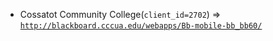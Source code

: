  - Cossatot Community College(`client_id=2702`) => [`http://blackboard.cccua.edu/webapps/Bb-mobile-bb_bb60/`](http://blackboard.cccua.edu/webapps/Bb-mobile-bb_bb60/)
